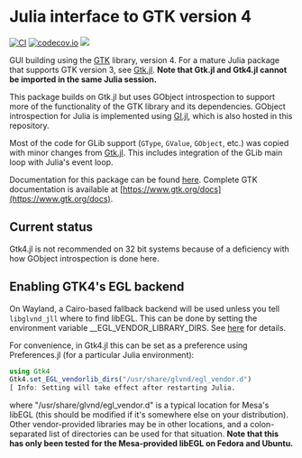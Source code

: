 # Julia interface to GTK version 4

[![CI](https://github.com/JuliaGtk/Gtk4.jl/workflows/CI/badge.svg)](https://github.com/JuliaGtk/Gtk4.jl/actions?query=workflow%3ACI)
[![codecov.io](https://codecov.io/github/JuliaGtk/Gtk4.jl/coverage.svg?branch=main)](https://app.codecov.io/gh/JuliaGtk/Gtk4.jl)
[![](https://img.shields.io/badge/docs-latest-blue.svg)](https://juliagtk.github.io/Gtk4.jl/dev/)

GUI building using the [GTK](https://www.gtk.org) library, version 4. For a mature Julia package that supports GTK version 3, see [Gtk.jl](https://github.com/JuliaGraphics/Gtk.jl). **Note that Gtk.jl and Gtk4.jl cannot be imported in the same Julia session.**

This package builds on Gtk.jl but uses GObject introspection to support more of the functionality of the GTK library and its dependencies. GObject introspection for Julia is implemented using [GI.jl](https://github.com/JuliaGtk/Gtk4.jl/tree/main/GI), which is also hosted in this repository.

Most of the code for GLib support (`GType`, `GValue`, `GObject`, etc.) was copied with minor changes from [Gtk.jl](https://github.com/JuliaGraphics/Gtk.jl). This includes integration of the GLib main loop with Julia's event loop.

Documentation for this package can be found [here](https://juliagtk.github.io/Gtk4.jl/dev/). Complete GTK documentation is available at [https://www.gtk.org/docs](https://www.gtk.org/docs).

## Current status
Gtk4.jl is not recommended on 32 bit systems because of a deficiency with how GObject introspection is done here.

## Enabling GTK4's EGL backend
On Wayland, a Cairo-based fallback backend will be used unless you tell `libglvnd_jll` where to find libEGL. This can be done by setting the environment variable __EGL_VENDOR_LIBRARY_DIRS. See [here](https://gitlab.freedesktop.org/glvnd/libglvnd/-/blob/master/src/EGL/icd_enumeration.md) for details.

For convenience, in Gtk4.jl this can be set as a preference using Preferences.jl (for a particular Julia environment):
```julia
using Gtk4
Gtk4.set_EGL_vendorlib_dirs("/usr/share/glvnd/egl_vendor.d")
[ Info: Setting will take effect after restarting Julia.
```
where "/usr/share/glvnd/egl_vendor.d" is a typical location for Mesa's libEGL (this should be modified if it's somewhere else on your distribution). Other vendor-provided libraries may be in other locations, and a colon-separated list of directories can be used for that situation. **Note that this has only been tested for the Mesa-provided libEGL on Fedora and Ubuntu.**
